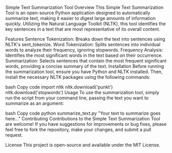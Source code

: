 Simple Text Summarization Tool Overview This Simple Text Summarization Tool is an open-source Python application designed to automatically summarize text, making it easier to digest large amounts of information quickly. Utilizing the Natural Language Toolkit (NLTK), this tool identifies the key sentences in a text that are most representative of its overall content.

Features Sentence Tokenization: Breaks down the text into sentences using NLTK's sent_tokenize. Word Tokenization: Splits sentences into individual words to analyze their frequency, ignoring stopwords. Frequency Analysis: Identifies the most significant words in the text based on their occurrence. Summarization: Selects sentences that contain the most frequent significant words, providing a concise summary of the text. Installation Before running the summarization tool, ensure you have Python and NLTK installed. Then, install the necessary NLTK packages using the following commands:

bash Copy code import nltk nltk.download('punkt') nltk.download('stopwords') Usage To use the summarization tool, simply run the script from your command line, passing the text you want to summarize as an argument:

bash Copy code python summarize_text.py "Your text to summarize goes here..." Contributing Contributions to the Simple Text Summarization Tool are welcome! If you have suggestions for improvements or bug fixes, please feel free to fork the repository, make your changes, and submit a pull request.

License This project is open-source and available under the MIT License.
